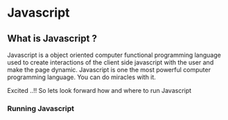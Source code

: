 # Javascript

## What is Javascript ? 
Javascript is a object oriented computer functional programming language used to create interactions of the client side javascript with the user and make the page dynamic.
Javascript is one the most powerful computer programming language. You can do miracles with it. 

Excited ..!! 
So lets look forward how and where to run Javascript

### Running Javascript









